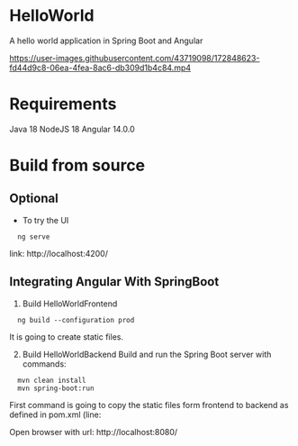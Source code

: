 # HelloWorld
A hello world application in Spring Boot and Angular

https://user-images.githubusercontent.com/43719098/172848623-fd44d9c8-06ea-4fea-8ac6-db309d1b4c84.mp4

# Requirements
Java 18
NodeJS 18
Angular 14.0.0

# Build from source

## Optional
* To try the UI 
```
  ng serve
```
link: http://localhost:4200/



## Integrating Angular With SpringBoot  
1. Build HelloWorldFrontend
```
  ng build --configuration prod
```
It is going to create static files.

2. Build HelloWorldBackend
Build and run the Spring Boot server with commands:
```
  mvn clean install
  mvn spring-boot:run
```
First command is going to copy the static files form frontend to backend as defined in pom.xml (line: 

Open browser with url: http://localhost:8080/

